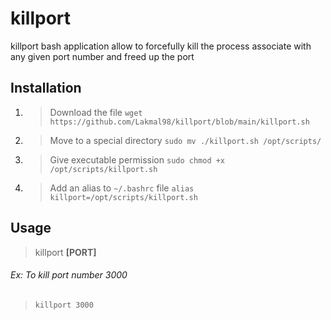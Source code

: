# killport

killport bash application allow to forcefully kill the process associate with any given port number and freed up the port

## Installation

1. > Download the file
   > `wget https://github.com/Lakmal98/killport/blob/main/killport.sh`

2. > Move to a special directory
   > `sudo mv ./killport.sh /opt/scripts/`

3. > Give executable permission
   > `sudo chmod +x /opt/scripts/killport.sh`

4. > Add an alias to `~/.bashrc` file
   > `alias killport=/opt/scripts/killport.sh`

## Usage

> killport **[PORT]**

###### Ex: To kill port number 3000

> `killport 3000`
